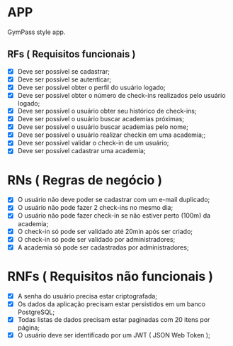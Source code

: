 # APP

GymPass style app.

## RFs ( Requisitos funcionais )

- [X] Deve ser possível se cadastrar;
- [X] Deve ser possível se autenticar;
- [X] Deve ser possível obter o perfil do usuário logado;
- [X] Deve ser possível obter o número de check-ins realizados pelo usuário logado;
- [X] Deve ser possível o usuário obter seu histórico de check-ins;
- [X] Deve ser possível o usuário buscar academias próximas;
- [X] Deve ser possível o usuário buscar academias pelo nome;
- [X] Deve ser possível o usuário realizar checkin em uma academia;;
- [X] Deve ser possível validar o check-in de um usuário;
- [X] Deve ser possível cadastrar uma academia;

# RNs ( Regras de negócio )

- [X] O usuário não deve poder se cadastrar com um e-mail duplicado;
- [X] O usuário não pode fazer 2 check-ins no mesmo dia;
- [X] O usuário não pode fazer check-in se não estiver perto (100m) da academia;
- [X] O check-in só pode ser validado até 20min após ser criado;
- [X] O check-in só pode ser validado por administradores; 
- [X] A academia só pode ser cadastradas por administradores;

# RNFs ( Requisitos não funcionais )

- [X] A senha do usuário precisa estar criptografada;
- [X] Os dados da aplicação precisam estar persistidos em um banco PostgreSQL;
- [X] Todas listas de dados precisam estar paginadas com 20 itens por página; 
- [X] O usuário deve ser identificado por um JWT ( JSON Web Token );
